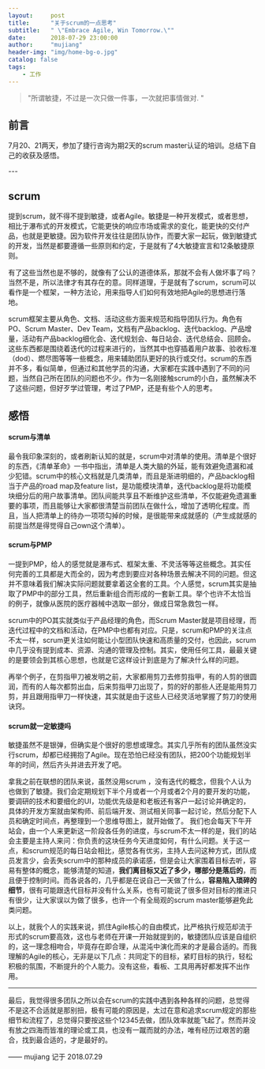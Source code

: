 ```yaml
---
layout:     post
title:      "关于scrum的一点思考"
subtitle:   " \"Embrace Agile, Win Tomorrow.\""
date:       2018-07-29 23:00:00
author:     "mujiang"
header-img: "img/home-bg-o.jpg"
catalog: false
tags:
    - 工作
---
```


> "所谓敏捷，不过是一次只做一件事，一次就把事情做对. "


## 前言

7月20、21两天，参加了捷行咨询为期2天的scrum master认证的培训。总结下自己的收获及感悟。

<p id = "build"></p>
---

## scrum
提到scrum，就不得不提到敏捷，或者Agile。敏捷是一种开发模式，或者思想，相比于瀑布式的开发模式，它能更快的响应市场或需求的变化，能更快的交付产品，也就是更敏捷。因为软件开发往往是团队协作，而要大家一起玩，做到敏捷式的开发，当然是都要遵循一些原则和约定，于是就有了4大敏捷宣言和12条敏捷原则。

有了这些当然也是不够的，就像有了公认的道德体系，那就不会有人做坏事了吗？当然不是，所以法律才有其存在的意。同样道理，于是就有了scrum，scrum可以看作是一个框架，一种方法论，用来指导人们如何有效地把Agile的思想进行落地。

scrum框架主要从角色、文档、活动这些方面来规范和指导团队行为。角色有PO、Scrum Master、Dev Team，文档有产品backlog、迭代backlog、产品增量，活动有产品backlog细化会、迭代规划会、每日站会、迭代总结会、回顾会。这些东西都是围绕着迭代的过程来进行的，当然其中也穿插着用户故事、验收标准（dod）、燃尽图等等一些概念，用来辅助团队更好的执行或交付。scrum的东西并不多，看似简单，但通过和其他学员的沟通，大家都在实践中遇到了不同的问题，当然自己所在团队的问题也不少。作为一名刚接触scrum的小白，虽然解决不了这些问题，但好歹学过管理，考过了PMP，还是有些个人的思考。
## 感悟
#### scrum与清单
最令我印象深刻的，或者刷新认知的就是，scrum中对清单的使用。清单是个很好的东西，《清单革命》一书中指出，清单是人类大脑的外延，能有效避免遗漏和减少犯错。scrum中的核心文档就是几类清单，而且是渐进明细的，产品backlog相当于产品的road map及feature list，是功能模块清单，迭代backlog是将功能模块细分后的用户故事清单。团队间能共享且不断维护这些清单，不仅能避免遗漏重要的事项，而且能够让大家都很清楚当前团队在做什么，增加了透明化程度。而且，当人把清单上的待办一项项勾掉的时候，是很能带来成就感的（产生成就感的前提当然是得觉得自己own这个清单）。
#### scrum与PMP
一提到PMP，给人的感觉就是瀑布式、框架太重、不灵活等等这些概念。其实任何完善的工具都是大而全的，因为考虑到要应对各种场景去解决不同的问题。但这并不意味着我们解决实际问题就要拿着这全套的工具。个人感觉，scrum其实是抽取了PMP中的部分工具，然后重新组合而形成的一套新工具。举个也许不太恰当的例子，就像从医院的医疗器械中选取一部分，做成日常急救包一样。

scrum中的PO其实就类似于产品经理的角色，而Scrum Master就是项目经理，而迭代过程中的文档和活动，在PMP中也都有对应。只是，scrum和PMP的关注点不太一样，scrum更关注如何能让小型团队快速和高质量的交付，也因此，scrum中几乎没有提到成本、资源、沟通的管理及控制。其实，使用任何工具，最最关键的是要领会到其核心思想，也就是它这样设计到底是为了解决什么样的问题。

再举个例子，在剪指甲刀被发明之前，大家都用剪刀去修剪指甲，有的人剪的很圆润，而有的人每次都剪出血，后来剪指甲刀出现了，剪的好的那些人还是能用剪刀剪，并且跟用指甲刀一样快速，其实就是由于这些人已经灵活地掌握了剪刀的使用诀窍。
#### scrum就一定敏捷吗
敏捷虽然不是银弹，但确实是个很好的思想或理念。其实几乎所有的团队虽然没实行scrum，却都已经拥抱了Agile。现在恐怕已经没有团队，把200个功能规划半年的时间，然后齐头并进去开发了吧。

拿我之前在联想的团队来说，虽然没用scrum ，没有迭代的概念，但我个人认为也做到了敏捷。我们会定期规划下半个月或者一个月或者2个月的要开发的功能，要调研的技术和要细化的UI，功能优先级是和老板还有客户一起讨论并确定的，具体的开发方案就由架构师、前后端开发、测试相关同事一起讨论，然后分配下人员和确定时间点，再整理到一个思维导图上，就开始做了。
我们也会每天下午开站会，由一个人来更新这一阶段各任务的进度，与scrum不太一样的是，我们的站会主要是主持人来问：你负责的这块任务今天进度如何，有什么问题。关于这一点，和scrum规范的每日站会相比，感觉各有优劣，主持人去问这种方式，团队成员发言少，会丢失scrum中的那种成员的承诺感，但是会让大家围着目标去听，容易有整体的概念，能够清楚的知道，**我们离目标又近了多少，哪部分是落后的**，而且便于控制时间。而各说各的，几乎都是在说自己一天做了什么，**容易陷入琐碎的细节**，很有可能跟迭代目标并没有什么关系，也有可能说了很多但对目标的推进只有很少，让大家误以为做了很多，也许一个有全局观的scrum master能够避免此类问题。

以上，就我个人的实践来说，抓住Agile核心的自由模式，比严格执行规范却流于形式的scrum要高效，这也与老师在开课一开始就提到的，敏捷团队应该是自组织的，这一理念相吻合，毕竟存在即合理，从混沌中演化而来的才是最合适的。而我理解的Agile的核心，无非是以下几点：共同定下的目标，紧盯目标的执行，轻松积极的氛围，不断提升的个人能力。没有这些，看板、工具用再好都发挥不出作用。

-------

最后，我觉得很多团队之所以会在scrum的实践中遇到各种各样的问题，总觉得 不是这不合适就是那别扭，极有可能的原因是，太过在意和追求scrum规定的那些细节和流程了，总觉得只要按这些个12345去做，团队效率就能飞起了。然而并没有放之四海而皆准的理论或工具，也没有一蹴而就的办法，唯有经历过艰苦的磨合，找到最合适的，才是最好的。


—— mujiang 记于 2018.07.29
